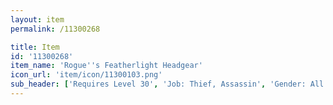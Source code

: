 ```yaml
---
layout: item
permalink: /11300268

title: Item
id: '11300268'
item_name: 'Rogue''s Featherlight Headgear'
icon_url: 'item/icon/11300103.png'
sub_header: ['Requires Level 30', 'Job: Thief, Assassin', 'Gender: All']
---
```

